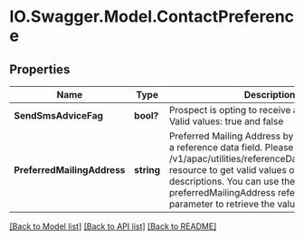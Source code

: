 # IO.Swagger.Model.ContactPreference
## Properties

Name | Type | Description | Notes
------------ | ------------- | ------------- | -------------
**SendSmsAdviceFag** | **bool?** | Prospect is opting to receive advices via SMS. Valid values: true and false | [optional] 
**PreferredMailingAddress** | **string** | Preferred Mailing Address by prospect. This is a reference data field. Please use /v1/apac/utilities/referenceData/{addressType} resource to get valid values of this field with descriptions. You can use the field name as preferredMailingAddress referenceCode parameter to retrieve the values. | [optional] 

[[Back to Model list]](../README.md#documentation-for-models) [[Back to API list]](../README.md#documentation-for-api-endpoints) [[Back to README]](../README.md)

